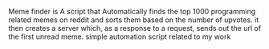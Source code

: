 Meme finder is A script that Automatically finds the top 1000 programming related memes on reddit and sorts them based on the number of upvotes. it then creates a server which,
as a response to a request, sends out the url of the first unread meme. simple automation script related to my work
